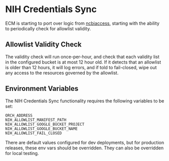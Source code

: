 # NIH Credentials Sync

ECM is starting to port over logic from [ncbiaccess](https://github.com/broadinstitute/ncbiaccess), starting with the ability to periodically check for allowlist validity.

## Allowlist Validity Check
The validity check will run once-per-hour, and check that each validity list in the configured bucket is at most 12 hour old.
If it detects that an allowlist is older than 12 hours, it will log errors, and if told to fail-closed, wipe out any access to the resources governed by the allowlist.

## Environment Variables
The NIH Credentials Sync functionality requires the following variables to be set:
```text
ORCH_ADDRESS
NIH_ALLOWLIST_MANIFEST_PATH
NIH_ALLOWLIST_GOOGLE_BUCKET_PROJECT
NIH_ALLOWLIST_GOOGLE_BUCKET_NAME
NIH_ALLOWLIST_FAIL_CLOSED
```
There are default values configured for dev deployments, but for production releases, these env vars should be overridden. 
They can also be overridden for local testing.